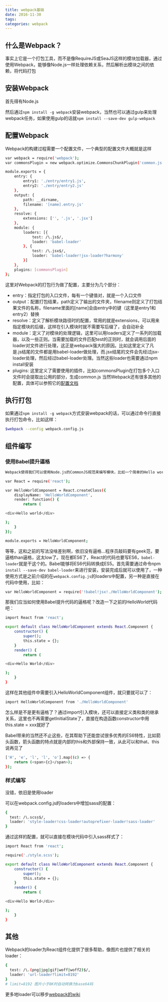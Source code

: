 ```yaml
---
title: webpack基础
date: 2016-11-30
tags:
categories: webpack
---
```


## 什么是Webpack？
事实上它是一个打包工具，而不是像RequireJS或SeaJS这样的模块加载器，通过使用Webpack，能够像Node.js一样处理依赖关系，然后解析出模块之间的依赖，将代码打包

<!-- more -->
## 安装Webpack
首先得有Node.js

然后通过`npm install -g webpack`安装webpack，当然也可以通过gulp来处理webpack任务，如果使用gulp的话就`npm install --save-dev gulp-webpack`

## 配置Webpack
Webpack的构建过程需要一个配置文件，一个典型的配置文件大概就是这样
```bash
var webpack = require('webpack');
var commonsPlugin = new webpack.optimize.CommonsChunkPlugin('common.js');

module.exports = {
    entry: {
        entry1: './entry/entry1.js',
        entry2: './entry/entry2.js'
    },
    output: {
        path: __dirname,
        filename: '[name].entry.js'
    },
    resolve: {
        extensions: ['', '.js', '.jsx']
    },
    module: {
        loaders: [{
            test: /\.js$/,
            loader: 'babel-loader'
        }, {
            test: /\.jsx$/,
            loader: 'babel-loader!jsx-loader?harmony'
        }]
    },
    plugins: [commonsPlugin]
};
```
这里对Webpack的打包行为做了配置，主要分为几个部分：

* entry：指定打包的入口文件，每有一个键值对，就是一个入口文件
* output：配置打包结果，path定义了输出的文件夹，filename则定义了打包结果文件的名称，filename里面的[name]会由entry中的键（这里是entry1和entry2）替换
* resolve：定义了解析模块路径时的配置，常用的就是extensions，可以用来指定模块的后缀，这样在引入模块时就不需要写后缀了，会自动补全
* module：定义了对模块的处理逻辑，这里可以用loaders定义了一系列的加载器，以及一些正则。当需要加载的文件匹配test的正则时，就会调用后面的loader对文件进行处理，这正是webpack强大的原因。比如这里定义了凡是.js结尾的文件都是用babel-loader做处理，而.jsx结尾的文件会先经过jsx-loader处理，然后经过babel-loader处理。当然这些loader也需要通过npm install安装
* plugins: 这里定义了需要使用的插件，比如commonsPlugin在打包多个入口文件时会提取出公用的部分，生成common.js
当然Webpack还有很多其他的配置，具体可以参照它的[配置文档](http://webpack.github.io/docs/configuration.html#entry)

## 执行打包
如果通过`npm install -g webpack`方式安装webpack的话，可以通过命令行直接执行打包命令，比如这样：
```bash
$webpack --config webpack.config.js
```
## 组件编写
### 使用Babel提升逼格
```bash
Webpack使得我们可以使用Node.js的CommonJS规范来编写模块，比如一个简单的Hello world模块，就可以这么处理：

var React = require('react');

var HelloWorldComponent = React.createClass({
    displayName: 'HelloWorldComponent',
    render: function() {
        return (

<div>Hello world</div>

);
    }
});

module.exports = HelloWorldComponent;
```
等等，这和之前的写法没啥差别啊，依旧没有逼格...程序员敲码要有geek范，要逼格than逼格，这太low了。现在都ES6了，React的代码也要写ES6，`babel-loader`就是干这个的。Babel能够将ES6代码转换成ES5。首先需要通过命令npm `install --save-dev babel-loader`来进行安装，安装完成后就可以使用了，一种使用方式是之前介绍的在`webpack.config.js`的loaders中配置，另一种是直接在代码中使用，比如：
```bash
var HelloWorldComponent = require('!babel!jsx!./HelloWorldComponent');
```
那我们应当如何使用Babel提升代码的逼格呢？改造一下之前的HelloWorld代码吧：
```bash
import React from 'react';

export default class HelloWorldComponent extends React.Component {
    constructor() {
        super();
        this.state = {};
    }
    render() {
        return (

<div>Hello World</div>

);
    }
}
```
这样在其他组件中需要引入HelloWorldComponent组件，就只要就可以了：
```bash
import HelloWorldComponent from './HelloWorldComponent'
```
怎么样是不是更有逼格了？通过import引入模块，还可以直接定义类和类的继承关系，这里也不再需要getInitialState了，直接在构造函数constructor中用this.state = xxx就好了

Babel带来的当然还不止这些，在其帮助下还能尝试很多优秀的ES6特性，比如箭头函数，箭头函数的特点就是内部的this和外部保持一致，从此可以和that、this说再见了
```bash
['H', 'e', 'l', 'l', 'o'].map((c) => {
    return (<span>{c}</span>);
});
```


### 样式编写

没错，依旧是使用loader

可以在webpack.config.js的loaders中增加sass的配置：
```bash
{
  test: /\.scss$/,
  loader: 'style-loader!css-loader!autoprefixer-loader!sass-loader'
}
```
通过这样的配置，就可以直接在模块代码中引入sass样式了：
```bash
import React from 'react';

require('./style.scss');

export default class HelloWorldComponent extends React.Component {
    constructor() {
        super();
        this.state = {};
    }
    render() {
        return (

<div>Hello World</div>

);
    }
}
```
## 其他

Webpack的loader为React组件化提供了很多帮助，像图片也提供了相关的loader：
```bash
{
  test: /\.(png|jpg|gif|woff|woff2)$/,
  loader: 'url-loader?limit=8192'
}
# limit=8192 图片小于8K时自动转换为base64码
```
更多地loader可以移步[webpack的wiki](https://github.com/webpack/docs/wiki/list-of-loaders)
